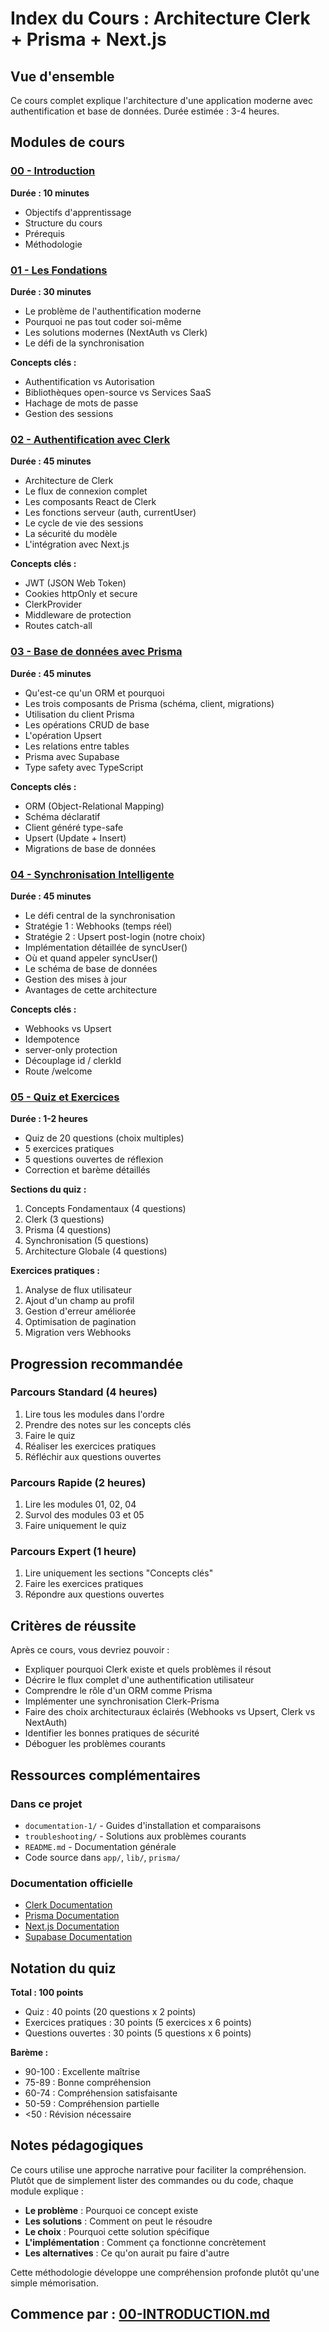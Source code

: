 # Index du Cours : Architecture Clerk + Prisma + Next.js

## Vue d'ensemble

Ce cours complet explique l'architecture d'une application moderne avec authentification et base de données. Durée estimée : 3-4 heures.

## Modules de cours

### [00 - Introduction](./00-INTRODUCTION.md)
**Durée : 10 minutes**
- Objectifs d'apprentissage
- Structure du cours
- Prérequis
- Méthodologie

### [01 - Les Fondations](./01-FONDATIONS.md)
**Durée : 30 minutes**
- Le problème de l'authentification moderne
- Pourquoi ne pas tout coder soi-même
- Les solutions modernes (NextAuth vs Clerk)
- Le défi de la synchronisation

**Concepts clés :**
- Authentification vs Autorisation
- Bibliothèques open-source vs Services SaaS
- Hachage de mots de passe
- Gestion des sessions

### [02 - Authentification avec Clerk](./02-CLERK-AUTHENTICATION.md)
**Durée : 45 minutes**
- Architecture de Clerk
- Le flux de connexion complet
- Les composants React de Clerk
- Les fonctions serveur (auth, currentUser)
- Le cycle de vie des sessions
- La sécurité du modèle
- L'intégration avec Next.js

**Concepts clés :**
- JWT (JSON Web Token)
- Cookies httpOnly et secure
- ClerkProvider
- Middleware de protection
- Routes catch-all

### [03 - Base de données avec Prisma](./03-PRISMA-DATABASE.md)
**Durée : 45 minutes**
- Qu'est-ce qu'un ORM et pourquoi
- Les trois composants de Prisma (schéma, client, migrations)
- Utilisation du client Prisma
- Les opérations CRUD de base
- L'opération Upsert
- Les relations entre tables
- Prisma avec Supabase
- Type safety avec TypeScript

**Concepts clés :**
- ORM (Object-Relational Mapping)
- Schéma déclaratif
- Client généré type-safe
- Upsert (Update + Insert)
- Migrations de base de données

### [04 - Synchronisation Intelligente](./04-SYNCHRONISATION.md)
**Durée : 45 minutes**
- Le défi central de la synchronisation
- Stratégie 1 : Webhooks (temps réel)
- Stratégie 2 : Upsert post-login (notre choix)
- Implémentation détaillée de syncUser()
- Où et quand appeler syncUser()
- Le schéma de base de données
- Gestion des mises à jour
- Avantages de cette architecture

**Concepts clés :**
- Webhooks vs Upsert
- Idempotence
- server-only protection
- Découplage id / clerkId
- Route /welcome

### [05 - Quiz et Exercices](./05-QUIZ-ET-EXERCICES.md)
**Durée : 1-2 heures**
- Quiz de 20 questions (choix multiples)
- 5 exercices pratiques
- 5 questions ouvertes de réflexion
- Correction et barème détaillés

**Sections du quiz :**
1. Concepts Fondamentaux (4 questions)
2. Clerk (3 questions)
3. Prisma (4 questions)
4. Synchronisation (5 questions)
5. Architecture Globale (4 questions)

**Exercices pratiques :**
1. Analyse de flux utilisateur
2. Ajout d'un champ au profil
3. Gestion d'erreur améliorée
4. Optimisation de pagination
5. Migration vers Webhooks

## Progression recommandée

### Parcours Standard (4 heures)
1. Lire tous les modules dans l'ordre
2. Prendre des notes sur les concepts clés
3. Faire le quiz
4. Réaliser les exercices pratiques
5. Réfléchir aux questions ouvertes

### Parcours Rapide (2 heures)
1. Lire les modules 01, 02, 04
2. Survol des modules 03 et 05
3. Faire uniquement le quiz

### Parcours Expert (1 heure)
1. Lire uniquement les sections "Concepts clés"
2. Faire les exercices pratiques
3. Répondre aux questions ouvertes

## Critères de réussite

Après ce cours, vous devriez pouvoir :

- Expliquer pourquoi Clerk existe et quels problèmes il résout
- Décrire le flux complet d'une authentification utilisateur
- Comprendre le rôle d'un ORM comme Prisma
- Implémenter une synchronisation Clerk-Prisma
- Faire des choix architecturaux éclairés (Webhooks vs Upsert, Clerk vs NextAuth)
- Identifier les bonnes pratiques de sécurité
- Déboguer les problèmes courants

## Ressources complémentaires

### Dans ce projet
- `documentation-1/` - Guides d'installation et comparaisons
- `troubleshooting/` - Solutions aux problèmes courants
- `README.md` - Documentation générale
- Code source dans `app/`, `lib/`, `prisma/`

### Documentation officielle
- [Clerk Documentation](https://clerk.com/docs)
- [Prisma Documentation](https://www.prisma.io/docs)
- [Next.js Documentation](https://nextjs.org/docs)
- [Supabase Documentation](https://supabase.com/docs)

## Notation du quiz

**Total : 100 points**
- Quiz : 40 points (20 questions x 2 points)
- Exercices pratiques : 30 points (5 exercices x 6 points)
- Questions ouvertes : 30 points (5 questions x 6 points)

**Barème :**
- 90-100 : Excellente maîtrise
- 75-89 : Bonne compréhension
- 60-74 : Compréhension satisfaisante
- 50-59 : Compréhension partielle
- <50 : Révision nécessaire

## Notes pédagogiques

Ce cours utilise une approche narrative pour faciliter la compréhension. Plutôt que de simplement lister des commandes ou du code, chaque module explique :

- **Le problème** : Pourquoi ce concept existe
- **Les solutions** : Comment on peut le résoudre
- **Le choix** : Pourquoi cette solution spécifique
- **L'implémentation** : Comment ça fonctionne concrètement
- **Les alternatives** : Ce qu'on aurait pu faire d'autre

Cette méthodologie développe une compréhension profonde plutôt qu'une simple mémorisation.

## Commence par : [00-INTRODUCTION.md](./00-INTRODUCTION.md)

